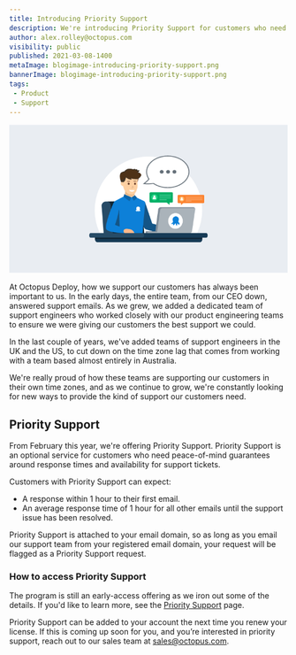 ```yaml
---
title: Introducing Priority Support
description: We're introducing Priority Support for customers who need guaranteed support turnaround times from Octopus Deploy.
author: alex.rolley@octopus.com
visibility: public
published: 2021-03-08-1400
metaImage: blogimage-introducing-priority-support.png
bannerImage: blogimage-introducing-priority-support.png
tags:
 - Product
 - Support
---
```


![Introducing priority support](blogimage-introducing-priority-support.png)

At Octopus Deploy, how we support our customers has always been important to us. In the early days, the entire team, from our CEO down, answered support emails. As we grew, we added a dedicated team of support engineers who worked closely with our product engineering teams to ensure we were giving our customers the best support we could.

In the last couple of years, we've added teams of support engineers in the UK and the US, to cut down on the time zone lag that comes from working with a team based almost entirely in Australia.

We're really proud of how these teams are supporting our customers in their own time zones, and as we continue to grow, we're constantly looking for new ways to provide the kind of support our customers need.

## Priority Support 

From February this year, we're offering Priority Support. Priority Support is an optional service for customers who need peace-of-mind guarantees around response times and availability for support tickets.

Customers with Priority Support can expect: 
- A response within 1 hour to their first email.
- An average response time of 1 hour for all other emails until the support issue has been resolved. 

Priority Support is attached to your email domain, so as long as you email our support team from your registered email domain, your request will be flagged as a Priority Support request.

### How to access Priority Support

The program is still an early-access offering as we iron out some of the details. If you'd like to learn more, see the [Priority Support](https://octopus.com/priority-support) page. 

Priority Support can be added to your account the next time you renew your license. If this is coming up soon for you, and you’re interested in priority support, reach out to our sales team at sales@octopus.com.

